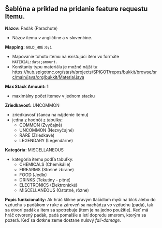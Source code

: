 Šablóna a príklad na pridanie feature requestu Itemu.
-----------

**Názov:** Padák (Parachute)
- Názov itemu v angličtine a v slovenčine.

**Mapping:** `GOLD_HOE:0;1` 
- Mapovanie tohoto itemu na existujúci item vo formáte `MATERIAL:data;amount`. 
- Konštanty typu materiálu je možné nájšt tu: <https://hub.spigotmc.org/stash/projects/SPIGOT/repos/bukkit/browse/src/main/java/org/bukkit/Material.java> 

**Max Stack Amount:** 1
- maximálny počet itemov v jednom stacku

**Zriedkavosť:** UNCOMMON
- zriedkavosť (šanca na nájdenie itemu)
- jedna z hodnôt z tabulky:
  - COMMON (Zvyčajné)
  - UNCOMMON (Nezvyčajné)
  - RARE (Zriedkavé)
  - LEGENDARY (Legendárne)

**Kategória:** MISCELLANEOUS 
- kategória itemu podľa tabuľky:
  - CHEMICALS (Chemikálie)
  - FIREARMS (Strelné zbrane)
  - FOOD (Jedlo)
  - DRINKS (Tekutiny - pitné)
  - ELECTRONICS (Elektronické)
  - MISCELLANEOUS (Ostatné, rôzne)

**Popis funkcionality:** Ak hráč klikne pravým tlačidlom myši na blok alebo do vzduchu s padákom v ruke a zároveň sa nachádza
vo vzduchu (padá), tak sa otvorí padák a item sa spotrebuje (item je na jedno použitie). Keď má hráč otvorený padák, padá pomalšie a letí dopredu smerom, 
ktorým sa pozerá. Keď sa dotkne zeme dostane nulový *fall-damage*.
